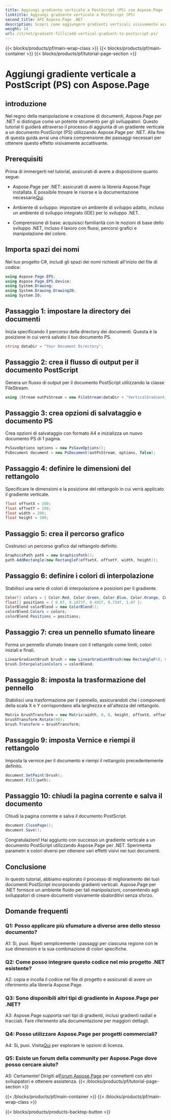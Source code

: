 ```yaml
---
title: Aggiungi gradiente verticale a PostScript (PS) con Aspose.Page
linktitle: Aggiungi gradiente verticale a PostScript (PS)
second_title: API Aspose.Page .NET
description: Scopri come aggiungere gradienti verticali visivamente accattivanti ai documenti PostScript (PS) in .NET utilizzando Aspose.Page. Migliora la creazione dei tuoi documenti con questa guida passo passo.
weight: 14
url: /it/net/gradient-fills/add-vertical-gradient-to-postscript-ps/
---
```


{{< blocks/products/pf/main-wrap-class >}}
{{< blocks/products/pf/main-container >}}
{{< blocks/products/pf/tutorial-page-section >}}

# Aggiungi gradiente verticale a PostScript (PS) con Aspose.Page

## introduzione

Nel regno della manipolazione e creazione di documenti, Aspose.Page per .NET si distingue come un potente strumento per gli sviluppatori. Questo tutorial ti guiderà attraverso il processo di aggiunta di un gradiente verticale a un documento PostScript (PS) utilizzando Aspose.Page per .NET. Alla fine di questa guida avrai una chiara comprensione dei passaggi necessari per ottenere questo effetto visivamente accattivante.

## Prerequisiti

Prima di immergerti nel tutorial, assicurati di avere a disposizione quanto segue:

-  Aspose.Page per .NET: assicurati di avere la libreria Aspose.Page installata. È possibile trovare le risorse e la documentazione necessarie[Qui](https://reference.aspose.com/page/net/).

- Ambiente di sviluppo: impostare un ambiente di sviluppo adatto, incluso un ambiente di sviluppo integrato (IDE) per lo sviluppo .NET.

- Comprensione di base: acquisisci familiarità con le nozioni di base dello sviluppo .NET, incluso il lavoro con flussi, percorsi grafici e manipolazione del colore.

## Importa spazi dei nomi

Nel tuo progetto C#, includi gli spazi dei nomi richiesti all'inizio del file di codice:

```csharp
using Aspose.Page.EPS;
using Aspose.Page.EPS.Device;
using System.Drawing;
using System.Drawing.Drawing2D;
using System.IO;
```

## Passaggio 1: impostare la directory dei documenti

Inizia specificando il percorso della directory dei documenti. Questa è la posizione in cui verrà salvato il tuo documento PS.

```csharp
string dataDir = "Your Document Directory";
```

## Passaggio 2: crea il flusso di output per il documento PostScript

Genera un flusso di output per il documento PostScript utilizzando la classe FileStream.

```csharp
using (Stream outPsStream = new FileStream(dataDir + "VerticalGradient_outPS.ps", FileMode.Create))
```

## Passaggio 3: crea opzioni di salvataggio e documento PS

Crea opzioni di salvataggio con formato A4 e inizializza un nuovo documento PS di 1 pagina.

```csharp
PsSaveOptions options = new PsSaveOptions();
PsDocument document = new PsDocument(outPsStream, options, false);
```

## Passaggio 4: definire le dimensioni del rettangolo

Specificare le dimensioni e la posizione del rettangolo in cui verrà applicato il gradiente verticale.

```csharp
float offsetX = 200;
float offsetY = 100;
float width = 200;
float height = 100;
```

## Passaggio 5: crea il percorso grafico

Costruisci un percorso grafico dal rettangolo definito.

```csharp
GraphicsPath path = new GraphicsPath();
path.AddRectangle(new RectangleF(offsetX, offsetY, width, height));
```

## Passaggio 6: definire i colori di interpolazione

Stabilisci una serie di colori di interpolazione e posizioni per il gradiente.

```csharp
Color[] colors = { Color.Red, Color.Green, Color.Blue, Color.Orange, Color.DarkOliveGreen };
float[] positions = { 0.0f, 0.1873f, 0.492f, 0.734f, 1.0f };
ColorBlend colorBlend = new ColorBlend();
colorBlend.Colors = colors;
colorBlend.Positions = positions;
```

## Passaggio 7: crea un pennello sfumato lineare

Forma un pennello sfumato lineare con il rettangolo come limiti, colori iniziali e finali.

```csharp
LinearGradientBrush brush = new LinearGradientBrush(new RectangleF(0, 0, width, height), Color.Beige, Color.DodgerBlue, 0f);
brush.InterpolationColors = colorBlend;
```

## Passaggio 8: imposta la trasformazione del pennello

Stabilisci una trasformazione per il pennello, assicurandoti che i componenti della scala X e Y corrispondano alla larghezza e all'altezza del rettangolo.

```csharp
Matrix brushTransform = new Matrix(width, 0, 0, height, offsetX, offsetY);
brushTransform.Rotate(90);
brush.Transform = brushTransform;
```

## Passaggio 9: imposta Vernice e riempi il rettangolo

Imposta la vernice per il documento e riempi il rettangolo precedentemente definito.

```csharp
document.SetPaint(brush);
document.Fill(path);
```

## Passaggio 10: chiudi la pagina corrente e salva il documento

Chiudi la pagina corrente e salva il documento PostScript.

```csharp
document.ClosePage();
document.Save();
```

Congratulazioni! Hai aggiunto con successo un gradiente verticale a un documento PostScript utilizzando Aspose.Page per .NET. Sperimenta parametri e colori diversi per ottenere vari effetti visivi nei tuoi documenti.

## Conclusione

In questo tutorial, abbiamo esplorato il processo di miglioramento dei tuoi documenti PostScript incorporando gradienti verticali. Aspose.Page per .NET fornisce un ambiente fluido per tali manipolazioni, consentendo agli sviluppatori di creare documenti visivamente sbalorditivi senza sforzo.

## Domande frequenti

### Q1: Posso applicare più sfumature a diverse aree dello stesso documento?

A1: Sì, puoi. Ripeti semplicemente i passaggi per ciascuna regione con le sue dimensioni e la sua combinazione di colori specifiche.

### Q2: Come posso integrare questo codice nel mio progetto .NET esistente?

A2: copia e incolla il codice nel file di progetto e assicurati di avere un riferimento alla libreria Aspose.Page.

### Q3: Sono disponibili altri tipi di gradiente in Aspose.Page per .NET?

A3: Aspose.Page supporta vari tipi di gradienti, inclusi gradienti radiali e tracciati. Fare riferimento alla documentazione per maggiori dettagli.

### Q4: Posso utilizzare Aspose.Page per progetti commerciali?

 A4: Sì, puoi. Visita[Qui](https://purchase.aspose.com/buy) per esplorare le opzioni di licenza.

### Q5: Esiste un forum della community per Aspose.Page dove posso cercare aiuto?

 A5: Certamente! Dirigiti al[Forum Aspose.Page](https://forum.aspose.com/c/page/39) per connetterti con altri sviluppatori e ottenere assistenza.
{{< /blocks/products/pf/tutorial-page-section >}}

{{< /blocks/products/pf/main-container >}}
{{< /blocks/products/pf/main-wrap-class >}}

{{< blocks/products/products-backtop-button >}}
